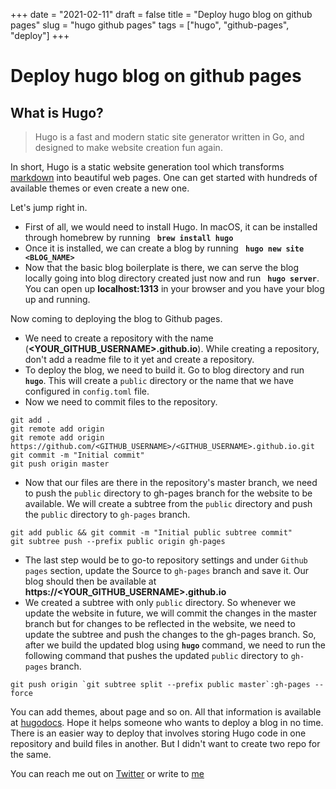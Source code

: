 +++
date = "2021-02-11"
draft = false
title = "Deploy hugo blog on github pages"
slug = "hugo github pages"
tags = ["hugo", "github-pages", "deploy"]
+++
# Deploy hugo blog on github pages
## What is Hugo?
> Hugo is a fast and modern static site generator written in Go, and designed to make website creation fun again.

In short, Hugo is a static website generation tool which transforms [markdown](https://en.wikipedia.org/wiki/Markdown) into beautiful web pages. One can get started with hundreds of available themes or even create a new one.

Let's jump right in. 

- First of all, we would need to install Hugo. In macOS, it can be installed through homebrew by running **` brew install hugo`**
- Once it is installed, we can create a blog by running **` hugo new site <BLOG_NAME>`**
- Now that the basic blog boilerplate is there, we can serve the blog locally going into blog directory created just now and run **` hugo server`**. You can open up **localhost:1313** in your browser and you have your blog up and running.

Now coming to deploying the blog to Github pages. 
- We need to create a repository with the name (**<YOUR_GITHUB_USERNAME>.github.io**). While creating a repository, don't add a readme file to it yet and create a repository.
- To deploy the blog, we need to build it. Go to blog directory and run **` hugo`**. This will create a `public` directory or the name that we have configured in `config.toml` file.
- Now we need to commit files to the repository. 
```
git add .
git remote add origin
git remote add origin https://github.com/<GITHUB_USERNAME>/<GITHUB_USERNAME>.github.io.git
git commit -m "Initial commit"
git push origin master
``` 
- Now that our files are there in the repository's master branch, we need to push the `public` directory to gh-pages branch for the website to be available. We will create a subtree from the `public` directory and push the `public` directory to `gh-pages` branch.
```
git add public && git commit -m "Initial public subtree commit"
git subtree push --prefix public origin gh-pages
```
- The last step would be to go-to repository settings and under `Github pages` section, update the Source to `gh-pages` branch and save it. Our blog should then be available at **https://<YOUR_GITHUB_USERNAME>.github.io**
- We created a subtree with only `public` directory. So whenever we update the website in future, we will commit the changes in the master branch but for changes to be reflected in the website, we need to update the subtree and push the changes to the gh-pages branch. So, after we build the updated blog using **`hugo`** command, we need to run the following command that pushes the updated     `public` directory to `gh-pages` branch.
```
git push origin `git subtree split --prefix public master`:gh-pages --force
```

You can add themes, about page and so on. All that information is available at [hugodocs](https://gohugo.io/documentation/). Hope it helps someone who wants to deploy a blog in no time. There is an easier way to deploy that involves storing Hugo code in one repository and build files in another. But I didn't want to create two repo for the same. 

You can reach me out on [Twitter](https://twitter.com/dharakshit) or write to [me](mailto:akshitdhar@live.com)